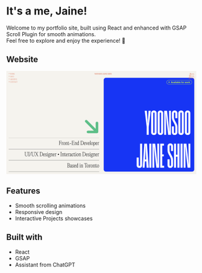 # It's a me, Jaine!

Welcome to my portfolio site, built using React and enhanced with GSAP Scroll Plugin for smooth animations. <br>
Feel free to explore and enjoy the experience! 🥰

## Website
![Website Image](./src/assets/img/Placeholder.png) 

## Features
- Smooth scrolling animations
- Responsive design
- Interactive Projects showcases

## Built with
- React
- GSAP
- Assistant from ChatGPT
